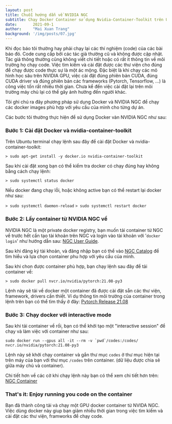 ```yaml
---
layout: post
title: Chuỗi hướng dẫn về NVIDIA NGC
subtitle: Chạy Docker Container sử dụng Nvidia-Container-Toolkit trên Ubuntu
date:       2021-09-1
author:     "Mai Xuan Trang"
background: '/img/posts/07.jpg'
---
```


Khi đọc báo tôi thường hay phải chạy lại các thí nghiệm (code) của các bài báo đó. Code cung cấp bởi các tác giả thường cũ và không được cập nhật. Tác giả thông thường cũng không viết chi tiết hoặc có rất it thông tin về môi trường họ chạy code. Việc tìm kiếm và cài đặt được các thư viện cho đúng để chạy được code thực sự là một ác mộng. Đặc biệt là khi chạy các mô hình học sâu trên NVIDIA GPU, việc cài đặt đúng phiên bản CUDA, đúng CUDA driver và đúng phiên bản các frameworks (Pytorch, Tensorflow, ...) là công việc tốn rất nhiều thời gian. Chưa kể đến việc cài đặt lại trên môi trường máy chủ lại có thể gây ảnh hưởng đến người khác.

Tôi ghi chú ra đây phương pháp sử dụng Docker và NVIDIA NGC để chạy các docker images phù hợp với yêu cầu của mình cho từng dự án.

Các bước tôi thường thực hiện để sử dụng Docker vàn NVIDIA NGC như sau:

### Bước 1: Cài đặt Docker và nvidia-container-toolkit

Trên Ubuntu terminal chạy lệnh sau đây để cài đặt Docker và nvidia-container-toolkit:

```> sudo apt-get install -y docker.io nvidia-container-toolkit```

Sau khi cài đặt xong bạn có thể kiểm tra docker có chạy đúng hay không bằng cách chạy lệnh:

```> sudo systemctl status docker```

Nếu docker đang chạy lỗi, hoặc không active bạn có thể restart lại docker như sau:

`> sudo systemctl daemon-reload`
`> sudo systemctl restart docker`

### Bước 2: Lấy container từ NVIDIA NGC về

NVIDIA NGC là một private docker registry, bạn muốn tải container từ NGC về trước hết cần tạo tài khoản trên NGC và login vào tài khoản với '`docker login`' như hướng dẫn sau: [NGC User Guide](https://docs.nvidia.com/dgx/ngc-registry-for-dgx-user-guide/index.html).

Sau khi đăng ký tài khoản, và đăng nhập bạn có thể vào [NGC Catalog](https://ngc.nvidia.com/catalog) để tìm hiểu và lựa chọn container phu hợp với yêu cầu của mình.

Sau khi chon được container phù hợp, bạn chạy lệnh sau đây để tải container về:

`> sudo docker pull nvcr.io/nvidia/pytorch:21.08-py3`

Lệnh này sẽ tải về docker một container đã được cài đặt sẵn các thư viện, framework, drivers cần thiết. Ví dụ thông tin môi trường của container trong lệnh trên bạn có thể tìm thấy ở đây: [Pytorch Release 21.08](https://docs.nvidia.com/deeplearning/frameworks/pytorch-release-notes/rel_21-08.html#rel_21-08)

### Bước 3: Chạy docker với interactive mode

Sau khi tải container về rồi, bạn có thể khởi tạo một "interactive session" để chạy và làm việc với container như sau:

```sudo docker run --gpus all -it --rm -v `pwd`/codes:/codes/ nvcr.io/nvidia/pytorch:21.08-py3```

Lệnh này sẽ khởi chạy container và gắn thư mục `codes` ở thư mục hiện tại trên máy của bạn với thư mục `/codes` trên container. (dữ liệu được chia sẽ giữa máy chủ và container).

Chi tiết hơn về các cờ khi chạy lệnh này bạn có thể xem chi tiết hơn trên: [NGC Container](https://ngc.nvidia.com/catalog/containers/nvidia:pytorch)

### That's it: Enjoy running you code on the container

Bạn đã thành công tải và chạy một GPU docker container từ NVIDA NGC. Việc dùng docker này giup bạn giảm nhiều thời gian trong việc tìm kiếm và cài đặt các thư viện, framworks để chạy code.

